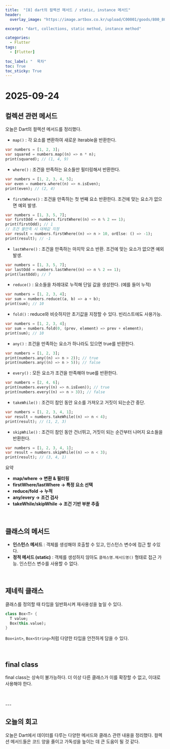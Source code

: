 ```yaml
---
title:  "[8] dart의 컬렉션 메서드 / static, instance 메서드"
header:
  overlay_image: "https://image.artbox.co.kr/upload/C00001/goods/800_800/818/230525003912818.jpg?s=/goods/org/818/230525003912818.jpg"

excerpt: "dart, collections, static method, instance method"

categories:
  - Flutter
tags:
  - [Flutter]
    
toc_label: "  목차"
toc: True
toc_sticky: True
---
```


# 2025-09-24

## 컬렉션 관련 메서드
오늘은 Dart의 컬렉션 메서드를 정리했다.

- `map()` : 각 요소를 변환하여 새로운 Iterable을 반환한다.
```dart
var numbers = [1, 2, 3];
var squared = numbers.map((n) => n * n);
print(squared); // (1, 4, 9)
```
- `where()` : 조건을 만족하는 요소들만 필터링해서 반환한다.
```dart
var numbers = [1, 2, 3, 4, 5];
var even = numbers.where((n) => n.isEven);
print(even); // (2, 4)
```
- `firstWhere()` : 조건을 만족하는 첫 번째 요소 반환한다. 조건에 맞는 요소가 없으면 예외 발생.
```dart
var numbers = [1, 3, 5, 7];
var firstOdd = numbers.firstWhere((n) => n % 2 == 1);
print(firstOdd); // 1
// 조건 불만족 시 대체값 지정
var result = numbers.firstWhere((n) => n > 10, orElse: () => -1);
print(result); // -1
```
- `lastWhere()` : 조건을 만족하는 마지막 요소 반환. 조건에 맞는 요소가 없으면 예외 발생.
```dart
var numbers = [1, 3, 5, 7];
var lastOdd = numbers.lastWhere((n) => n % 2 == 1);
print(lastOdd); // 7
```
- `reduce()` : 요소들을 차례대로 누적해 단일 값을 생성한다. (예를 들어 누적)
```dart
var numbers = [1, 2, 3, 4];
var sum = numbers.reduce((a, b) => a + b);
print(sum); // 10
```
- `fold()` : reduce와 비슷하지만 초기값을 지정할 수 있다. 빈리스트에도 사용가능.
```dart
var numbers = [1, 2, 3, 4];
var sum = numbers.fold(0, (prev, element) => prev + element);
print(sum); // 10
```
- `any()` : 조건을 만족하는 요소가 하나라도 있으면 true를 반환한다.
```dart
var numbers = [1, 2, 3];
print(numbers.any((n) => n > 2)); // true
print(numbers.any((n) => n > 5)); // false
```
- `every()` : 모든 요소가 조건을 만족해야 true를 반환한다.
```dart
var numbers = [2, 4, 6];
print(numbers.every((n) => n.isEven)); // true
print(numbers.every((n) => n > 3)); // false
```
- `takeWhile()` : 조건이 참인 동안 요소를 가져오고 거짓이 되는순간 중단.
```dart
var numbers = [1, 2, 3, 4, 1];
var result = numbers.takeWhile((n) => n < 4);
print(result); // (1, 2, 3)
```
- `skipWhile()` : 조건이 참인 동안 건너뛰고, 거짓이 되는 순간부터 나머지 요소들을 반환한다.
```dart
var numbers = [1, 2, 3, 4, 1];
var result = numbers.skipWhile((n) => n < 3);
print(result); // (3, 4, 1)
```

요약  
- **map/where → 변환 & 필터링**  
- **firstWhere/lastWhere → 특정 요소 선택**  
- **reduce/fold → 누적**  
- **any/every → 조건 검사**  
- **takeWhile/skipWhile → 조건 기반 부분 추출**  

<br>

## 클래스의 메서드
- **인스턴스 메서드** : 객체를 생성해야 호출할 수 있고, 인스턴스 변수에 접근 할 수있다.
- **정적 메서드 (static)** : 객체를 생성하지 않아도 `클래스명.메서드명()` 형태로 접근 가능. 인스턴스 변수를 사용할 수 없다.

<br>

## 제네릭 클래스
클래스를 정의할 때 타입을 일반화시켜 재사용성을 높일 수 있다.  
```dart
class Box<T> {
  T value;
  Box(this.value);
}
```
`Box<int>`, `Box<String>`처럼 다양한 타입을 안전하게 담을 수 있다.

<br>

## final class
final class는 상속이 불가능하다. 더 이상 다른 클래스가 이를 확장할 수 없고, 이대로 사용해야 한다.

<br>
<br>
---

## 오늘의 회고
오늘은 Dart에서 데이터를 다루는 다양한 메서드와 클래스 관련 내용을 정리했다. 컬렉션 메서드들은 코드 양을 줄이고 가독성을 높이는 데 큰 도움이 될 것 같다.
